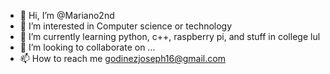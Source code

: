 - 👋 Hi, I’m @Mariano2nd
- 👀 I’m interested in Computer science or technology
- 🌱 I’m currently learning python, c++, raspberry pi, and stuff in college lul
- 💞️ I’m looking to collaborate on ...
- 📫 How to reach me godinezjoseph16@gmail.com

<!---
Mariano2nd/Mariano2nd is a ✨ special ✨ repository because its `README.md` (this file) appears on your GitHub profile.
You can click the Preview link to take a look at your changes.
--->
